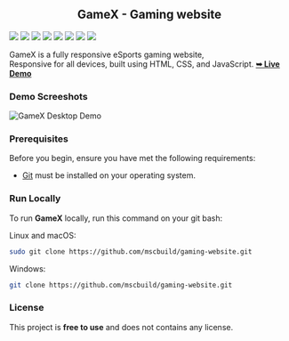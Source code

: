 <h2 align="center">GameX - Gaming website</h2>

![](https://komarev.com/ghpvc/?username=mscbuild) 
 ![](https://img.shields.io/github/license/mscbuild/gaming-website) 
 ![](https://img.shields.io/github/repo-size/mscbuild/gaming-website)
![](https://img.shields.io/badge/PRs-Welcome-green)
![](https://img.shields.io/badge/code%20style-html-green)
![](https://img.shields.io/github/stars/mscbuild)
![](https://img.shields.io/badge/Topic-Github-lighred)
![](https://img.shields.io/website?url=https%3A%2F%2Fgithub.com%2Fmscbuild)

  GameX is a fully responsive eSports gaming website, <br />Responsive for all devices, built using HTML, CSS, and JavaScript.
  <a href="https://codewithsadee.github.io/gamex/"><strong>➥ Live Demo</strong></a>
 
  
 ### Demo Screeshots

![GameX Desktop Demo](./readme-images/desktop.png "Desktop Demo")

### Prerequisites

Before you begin, ensure you have met the following requirements:

* [Git](https://git-scm.com/downloads "Download Git") must be installed on your operating system.

### Run Locally

To run **GameX** locally, run this command on your git bash:

Linux and macOS:

```bash
sudo git clone https://github.com/mscbuild/gaming-website.git
```

Windows:

```bash
git clone https://github.com/mscbuild/gaming-website.git
```

### License

This project is **free to use** and does not contains any license.
